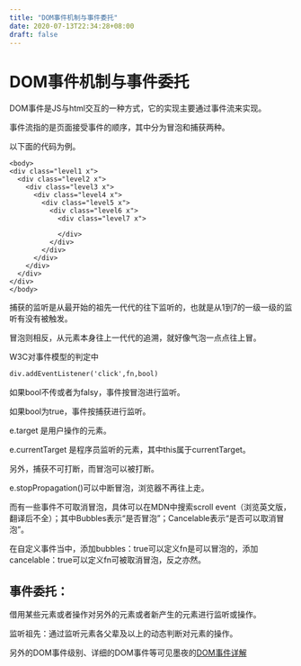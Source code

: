 ```yaml
---
title: "DOM事件机制与事件委托"
date: 2020-07-13T22:34:28+08:00
draft: false
---
```

# DOM事件机制与事件委托
DOM事件是JS与html交互的一种方式，它的实现主要通过事件流来实现。

事件流指的是页面接受事件的顺序，其中分为冒泡和捕获两种。

以下面的代码为例。

```
<body>
<div class="level1 x">
  <div class="level2 x">
    <div class="level3 x">
      <div class="level4 x">
        <div class="level5 x">
          <div class="level6 x">
            <div class="level7 x">
              
            </div>
          </div>
        </div>
      </div>
    </div>
  </div>
</div>
</body>
```

捕获的监听是从最开始的祖先一代代的往下监听的，也就是从1到7的一级一级的监听有没有被触发。

冒泡则相反，从元素本身往上一代代的追溯，就好像气泡一点点往上冒。

W3C对事件模型的判定中

```markdown
div.addEventListener('click',fn,bool)
```
如果bool不传或者为falsy，事件按冒泡进行监听。

如果bool为true，事件按捕获进行监听。


e.target  是用户操作的元素。

e.currentTarget  是程序员监听的元素，其中this属于currentTarget。

另外，捕获不可打断，而冒泡可以被打断。

e.stopPropagation()可以中断冒泡，浏览器不再往上走。

而有一些事件不可取消冒泡，具体可以在MDN中搜索scroll event（浏览英文版，翻译后不全）；其中Bubbles表示“是否冒泡”；Cancelable表示“是否可以取消冒泡”。

在自定义事件当中，添加bubbles：true可以定义fn是可以冒泡的，添加cancelable：true可以定义fn可被取消冒泡，反之亦然。


## 事件委托：
借用某些元素或者操作对另外的元素或者新产生的元素进行监听或操作。

监听祖先：通过监听元素各父辈及以上的动态判断对元素的操作。

另外的DOM事件级别、详细的DOM事件等可见墨夜的[DOM事件详解](https://juejin.im/post/5c4bd01fe51d45522b4f6e4e "DOM事件详解")